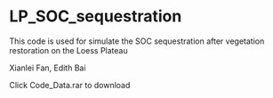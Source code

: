 # LP_SOC_sequestration
This code is used for simulate the SOC sequestration after vegetation restoration on the Loess Plateau

Xianlei Fan, Edith Bai

Click Code_Data.rar to download
